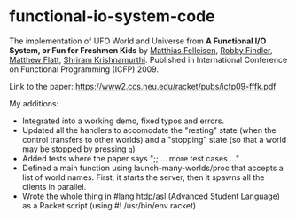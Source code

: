 # functional-io-system-code

The implementation of UFO World and Universe from  **A Functional I/O System, or Fun for Freshmen Kids** by [Matthias Felleisen](http://www.ccs.neu.edu/~matthias/), [Robby Findler](http://www.cs.northwestern.edu/~robby/), [Matthew Flatt](http://www.cs.utah.edu/~mflatt/), [Shriram Krishnamurthi](http://www.cs.brown.edu/~sk/). Published in International Conference on Functional Programming (ICFP) 2009. 

Link to the paper: https://www2.ccs.neu.edu/racket/pubs/icfp09-fffk.pdf

My additions:

- Integrated into a working demo, fixed typos and errors.
- Updated all the handlers to accomodate the "resting" state (when the control transfers to other worlds) and a "stopping" state (so that a world may be stopped by pressing `q`)
- Added tests where the paper says ";; ... more test cases ..."
- Defined a main function using launch-many-worlds/proc that accepts a list of world names. First, it starts the server, then it spawns all the clients in parallel.
- Wrote the whole thing in #lang htdp/asl (Advanced Student Language) as a Racket script (using #! /usr/bin/env racket)
